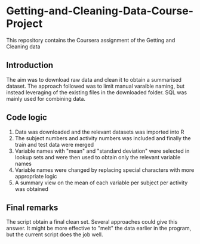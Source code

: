 # Getting-and-Cleaning-Data-Course-Project
This repository contains the Coursera assignment of the Getting and Cleaning data

## Introduction
The aim was to download raw data and clean it to obtain a summarised dataset. The approach followed was to limit
manual varaible naming, but instead leveraging of the existing files in the downloaded folder. SQL was mainly used
for combining data.

## Code logic
1. Data was downloaded and the relevant datasets was imported into R
2. The subject numbers and activity numbers was included and finally the train and test data were merged
3. Variable names with "mean" and "standard deviation" were selected in lookup sets and were then used
   to obtain only the relevant variable names
4. Variable names were changed by replacing special characters with more appropriate logic
5. A summary view on the mean of each variable per subject per activity was obtained

## Final remarks
The script obtain a final clean set. Several approaches could give this answer. It might be more effective to 
"melt" the data earlier in the program, but the current script does the job well.
